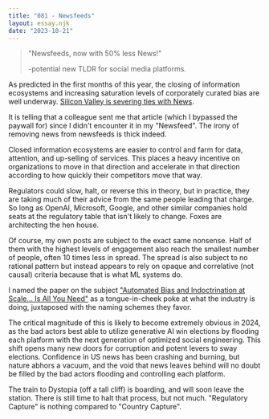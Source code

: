 ```yaml
---
title: "081 - Newsfeeds"
layout: essay.njk
date: "2023-10-21"
---
```


>"Newsfeeds, now with 50% less News!" 
>
>-potential new TLDR for social media platforms.

As predicted in the first months of this year, the closing of information ecosystems and increasing saturation levels of corporately curated bias are well underway. [Silicon Valley is severing ties with News](https://web.archive.org/web/20231019170030/https://www.nytimes.com/2023/10/19/technology/news-social-media-traffic.html).

It is telling that a colleague sent me that article (which I bypassed the paywall for) since I didn't encounter it in my "Newsfeed". The irony of removing news from newsfeeds is thick indeed.

Closed information ecosystems are easier to control and farm for data, attention, and up-selling of services. This places a heavy incentive on organizations to move in that direction and accelerate in that direction according to how quickly their competitors move that way.

Regulators could slow, halt, or reverse this in theory, but in practice, they are taking much of their advice from the same people leading that charge. So long as OpenAI, Microsoft, Google, and other similar companies hold seats at the regulatory table that isn't likely to change. Foxes are architecting the hen house.

Of course, my own posts are subject to the exact same nonsense. Half of them with the highest levels of engagement also reach the smallest number of people, often 10 times less in spread. The spread is also subject to no rational pattern but instead appears to rely on opaque and correlative (not causal) criteria because that is what ML systems do.

I named the paper on the subject ["Automated Bias and Indoctrination at Scale... Is All You Need"](https://www.researchgate.net/publication/369691463_Automated_Bias_and_Indoctrination_at_Scale_Is_All_You_Need) as a tongue-in-cheek poke at what the industry is doing, juxtaposed with the naming schemes they favor.

The critical magnitude of this is likely to become extremely obvious in 2024, as the bad actors best able to utilize generative AI win elections by flooding each platform with the next generation of optimized social engineering. This shift opens many new doors for corruption and potent levers to sway elections. Confidence in US news has been crashing and burning, but nature abhors a vacuum, and the void that news leaves behind will no doubt be filled by the bad actors flooding and controlling each platform.

The train to Dystopia (off a tall cliff) is boarding, and will soon leave the station. There is still time to halt that process, but not much. "Regulatory Capture" is nothing compared to "Country Capture".